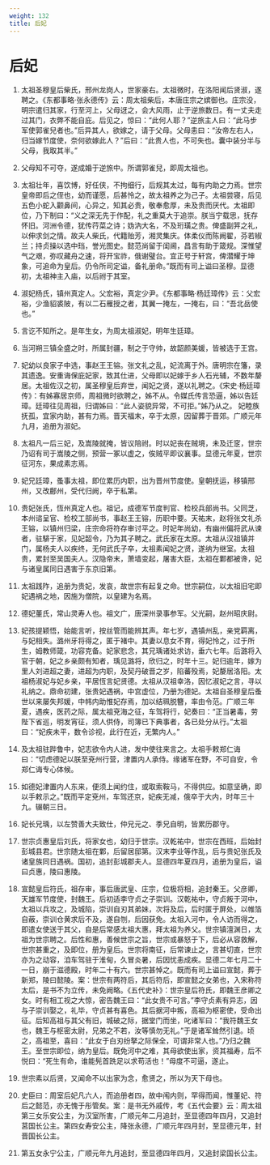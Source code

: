 ```yaml
---
weight: 132
title: 后妃
---
```


# 后妃

1. <span id="后妃-1"></span>
太祖圣穆皇后柴氏，邢州龙岗人，世家豪右。太祖微时，在洛阳闻后贤淑，遂聘之。《东都事略·张永德传》云：周太祖柴后，本唐庄宗之嫔御也。庄宗没，明宗遣归其家，行至河上，父母迓之，会大风雨，止于逆旅数日。有一丈夫走过其门，衣弊不能自庇。后见之，惊曰：“此何人耶？”逆旅主人曰：“此马步军使郭雀兒者也。”后异其人，欲嫁之，请于父母。父母恚曰：“汝帝左右人，归当嫁节度使，奈何欲嫁此人？”后曰：“此贵人也，不可失也。囊中装分半与父母，我取其半。”

2. <span id="后妃-2"></span>
父母知不可夺，遂成婚于逆旅中。所谓郭雀兒，即周太祖也。

3. <span id="后妃-3"></span>
太祖壮年，喜饮博，好任侠，不拘细行，后规其太过，每有内助之力焉。世宗皇帝即后之侄也，幼而谨愿，后甚怜之，故太祖养之为己子。太祖尝寝，后见五色小蛇入颧鼻间，心异之，知其必贵，敬奉愈厚，未及贵而厌代。太祖即位，乃下制曰：“义之深无先于作配，礼之重莫大于追崇。朕当宁载思，抚存怀旧。河洲令德，犹传荇菜之诗；妫汭大名，不及珩璜之贵。俾盛副笄之礼，以伸求剑之情。故夫人柴氏，代籍贻芳，湘灵集庆。体柔仪而陈阙翟，芬若椒兰；持贞操以选中珰，誉光图史。懿范尚留于闺阃，昌言有助于箴规。深惟望气之艰，弥叹藏舟之速，将开宝祚，俄谢璧台。宜正号于轩宫，俾潜耀于坤象，可追命为皇后。仍令所司定谥，备礼册命。”既而有司上谥曰圣穆。显德初，太祖神主入庙，以后祔于其室。

4. <span id="后妃-4"></span>
淑妃杨氏，镇州真定人。父宏裕，真定少尹。《东都事略·杨廷璋传》云：父宏裕，少渔貂裘陂，有以二石雁授之者，其翼一掩左，一掩右，曰：“吾北岳使也。”

5. <span id="后妃-5"></span>
言讫不知所之。是年生女，为周太祖淑妃，明年生廷璋。

6. <span id="后妃-6"></span>
当河朔三镇全盛之时，所属封疆，制之于守帅，故韶颜美媛，皆被选于王宫。

7. <span id="后妃-7"></span>
妃幼以良家子中选，事赵王王镕。张文礼之乱，妃流离于外。唐明宗在籓，录其遗逸。安重诲保庇妃家，致其仕进，父母即以妃嫁于乡人石光辅，不数年嫠居。太祖佐汉之初，属圣穆皇后弃世，闻妃之贤，遂以礼聘之。《宋史·杨廷璋传》：有姊寡居京师，周祖微时欲聘之，姊不从。令媒氏传言恐逼，姊以告廷璋。廷璋往见周祖，归谓姊曰：“此人姿貌异常，不可拒。”姊乃从之。 妃睦族抚孤，宜家内助，甚有力焉。晋天福末，卒于太原，因留葬于晋郊。广顺元年九月，追册为淑妃。

8. <span id="后妃-8"></span>
太祖凡一后三妃，及嵩陵就掩，皆议陪祔。时以妃丧在贼境，未及迁窆，世宗乃诏有司于嵩陵之侧，预营一冢以虚之，俟贼平即议襄事。显德元年夏，世宗征河东，果成素志焉。

9. <span id="后妃-9"></span>
妃兄廷璋，蚤事太祖，即位累历内职，出为晋州节度使。皇朝抚运，移镇邢州，又改鄜州，受代归阙，卒于私第。

10. <span id="后妃-10"></span>
贵妃张氏，恆州真定人也。祖记，成德军节度判官、检校兵部尚书。父同芝，本州谘呈官、检校工部尚书，事赵王王镕，历职中要。天祐末，赵将张文礼杀王镕，以镇州归梁，庄宗命将符存审讨平之。时妃年尚幼，有幽州偏将武从谏者，驻騑于家，见妃韶令，乃为其子聘之。武氏家在太原。太祖从汉祖镇并门，属杨夫人以疾终，无何武氏子卒，太祖素闻妃之贤，遂纳为继室。太祖贵，累封至吴国夫人。汉隐帝末，萧墙变起，屠害大臣，太祖在鄴都被谗，妃与诸皇属同日遇害于东京旧第。

11. <span id="后妃-11"></span>
太祖践阼，追册为贵妃，发哀，故世宗有起复之命。世宗嗣位，以太祖旧宅即妃遇祸之地，因施为僧院，以皇建为名焉。

12. <span id="后妃-12"></span>
德妃董氏，常山灵寿人也。祖文广，唐深州录事参军。父光嗣，赵州昭庆尉。

13. <span id="后妃-13"></span>
妃孩提颖悟，始能言听，按丝管而能辨其声。年七岁，遇镇州乱，亲党羁离，与妃相失。潞州牙将得之，匿于褚中。其妻以息女不育，得妃怜之，过于所生，姆教师箴，功容克备。妃家悲念，其兄瑀诸处求访，垂六七年。后潞将入官于朝，妃之乡亲颇有知者，瑀见潞将，欣归之，时年十三。妃归逾年，嫁为里人刘进超之妻，进超为内职，及契丹破晋之岁，陷蕃殁焉，妃嫠居洛阳。太祖杨淑妃与妃乡亲，平居恆言妃贤德。太祖从汉祖幸洛，因忆淑妃之言，寻以礼纳之。鼎命初建，张贵妃遇祸，中宫虚位，乃册为德妃。太祖自圣穆皇后蚤世以来屡失邦媛，中帏内助惟妃存焉，加以结珮脱簪，率由令范。广顺三年夏，遇疾，医药之际，属太祖兗海之征，车驾将行，妃奏曰：“正当暑毒，劳陛下省巡，明发宵征，须人供侍，司簿已下典事者，各已处分从行。”太祖曰：“妃疾未平，数令诊视，此行在近，无繁内人。”

14. <span id="后妃-14"></span>
及太祖驻跸鲁中，妃志欲令内人进，发中使往来言之。太祖手敕郑仁诲曰：“切虑德妃以朕至兗州行营，津置内人承侍。缘诸军在野，不可自安，令郑仁诲专心体候。

15. <span id="后妃-15"></span>
如德妃津置内人东来，便须上闻约住，或取索鞍马，不得供应。如意坚确，即以手敕示之。”既而平定兗州，车驾还京，妃疾无减，俄卒于大内，时年三十九。辍朝三日。

16. <span id="后妃-16"></span>
妃长兄瑀，以左赞善大夫致仕，仲兄元之、季兄自明，皆累历郡守。

17. <span id="后妃-17"></span>
世宗贞惠皇后刘氏，将家女也，幼归于世宗。汉乾祐中，世宗在西班，后始封彭城县君。世宗随太祖在鄴，后留居邸第。汉末李业等作乱，后与贵妃张氏及诸皇族同日遇祸。国初，追封彭城郡夫人。显德四年夏四月，追册为皇后，谥曰贞惠，陵曰惠陵。

18. <span id="后妃-18"></span>
宣懿皇后符氏，祖存审，事后唐武皇、庄宗，位极将相，追封秦王。父彦卿，天雄军节度使，封魏王。后初适李守贞之子崇训。汉乾祐中，守贞叛于河中，太祖以兵攻之，及城陷，崇训自刃其弟妹，次将及后，后时匿于屏处，以帷箔自蔽，崇训仓黄求后不及，遂自刎，后因获免。太祖入河中，令人访而得之，即遣女使送于其父，自是后常感太祖大惠，拜太祖为养父。世宗镇澶渊日，太祖为世宗聘之。后性和惠，善候世宗之旨，世宗或暴怒于下，后必从容救解，世宗甚重之，及即位，册为皇后。世宗将南征，后常谏止之，言甚切直，世宗亦为之动容，洎车驾驻于淮甸，久冒炎暑，后因忧恚成疾。显德二年七月二十一日，崩于滋德殿，时年二十有六。世宗甚悼之。既而有司上谥曰宣懿，葬于新郑，陵曰懿陵。案：世宗有两符后，其后符后，即宣懿之女弟也，入宋称符太后，是书不为立传，未免阙略。《五代史补》：世宗皇后符氏，即魏王彦卿之女。时有相工视之大惊，密告魏王曰：“此女贵不可言。”李守贞素有异志，因与子崇训娶之，礼毕，守贞甚有喜色。其后据河中叛，高祖为枢密使，受命出征。后知高祖与其父有旧，城破之际，据堂门而坐，叱诸军曰：“我符魏王女也，魏王与枢密太尉，兄弟之不若，汝等慎勿无礼。”于是诸军耸然引退。顷之，高祖至，喜曰：“此女于白刃纷拏之际保全，可谓非常人也。”乃归之魏王。至世宗即位，纳为皇后。既免河中之难，其母欲使出家，资其福寿，后不悦曰：“死生有命，谁能髡首跣足以求苟活也！”母度不可逼，遂止。

19. <span id="后妃-19"></span>
世宗素以后贤，又闻命不以出家为念，愈贤之，所以为天下母也。

20. <span id="后妃-20"></span>
史臣曰：周室后妃凡六人，而追册者四，故中闱内则，罕得而闻，惟董妃、符后之懿范，亦无愧于彤管矣。案：是书无外戚传，考《五代会要》云：周太祖第三女乐安公主，为汉室所害，广顺元年二月追封，至显德四年四月，又追封莒国长公主。第四女寿安公主，降张永德，广顺元年四月封，至显德元年，封晋国长公主。

21. <span id="后妃-21"></span>
第五女永宁公主，广顺元年九月追封，至显德四年四月，又追封梁国长公主。
